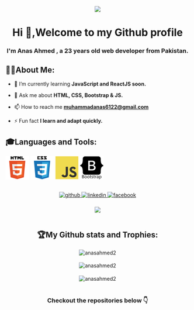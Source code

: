 <div align="center">
<img src="https://raw.githubusercontent.com/anasahmed2/anasahmed2/main/headergitlight.gif" align="center" height="325" />
</div>  

<h1 align="center">Hi 👋,Welcome to my Github profile</h1>
<h3 align="center">I'm Anas Ahmed , a 23 years old web developer from Pakistan.</h3>

 
<h2 align="left">👨‍💻About Me:</h2>

- 🌱 I’m currently learning **JavaScript and ReactJS soon.**

- 💬 Ask me about **HTML, CSS, Bootstrap & JS.**

- 📫 How to reach me **muhammadanas6122@gmail.com**

- ⚡ Fun fact **I learn and adapt quickly.**


<h2 align="left">🎓Languages and Tools:</h2>

<p align="left">
<img src="https://raw.githubusercontent.com/devicons/devicon/master/icons/html5/html5-original-wordmark.svg" alt="html5" width="64" height="64"/>
<img src="https://raw.githubusercontent.com/devicons/devicon/master/icons/css3/css3-original-wordmark.svg" alt="css3" width="64" height="64"/>
<img src="https://raw.githubusercontent.com/devicons/devicon/master/icons/javascript/javascript-original.svg" alt="javascript" width="64" height="64"/>
<img src="https://raw.githubusercontent.com/devicons/devicon/master/icons/bootstrap/bootstrap-plain-wordmark.svg" alt="bootstrap" width="64" height="64"/>
</p>
<br/>  

<div align="center">
<a href="https://github.com/anasahmed2" target="_blank">
<img src=https://img.shields.io/badge/github-%2324292e.svg?&style=for-the-badge&logo=github&logoColor=white alt=github style="margin-bottom: 5px;" />
</a> 
<a href="https://linkedin.com/in/anasahmed2" target="_blank">
<img src=https://img.shields.io/badge/linkedin-%230a66c2.svg?&style=for-the-badge&logo=linkedin&logoColor=white alt=linkedin style="margin-bottom: 5px;" />
</a>
 <a href="https://www.facebook.com/profile.php?id=100075532658872" target="_blank">
<img src=https://img.shields.io/badge/facebook-%231877f2.svg?&style=for-the-badge&logo=facebook&logoColor=white alt=facebook style="margin-bottom: 5px;" />
</a>
</div>  
  <br/>  
<div align="center">
<img src="https://komarev.com/ghpvc/?username=anasahmed2&&style=flat-square&style=for-the-badge&logo=linkedin&logoColor=white" align="center" />
</div>  
<br/> 

<h2 align="center">🏆My Github stats and Trophies:</h2>

<!-- <p><img align="center" src="https://github-readme-streak-stats.herokuapp.com/?user=anasahmed2&" alt="anasahmed2" /></p> -->
<div align="center">
 <img align="center" src="https://github-readme-streak-stats.herokuapp.com/?user=anasahmed2&theme=radical&border=true&border_radius=5.1&background=transparent" alt="anasahmed2" width="600" />
</div>
<br/>
<div align="center">
 <img src="https://github-readme-stats.vercel.app/api?username=anasahmed2&show_icons=true&theme=radical&count_private=true&border=true&bg_color=3c404300" alt="anasahmed2" align="center" />

</div>
<br/>
<div align="center">
 <img src="https://github-readme-stats-sigma-five.vercel.app/api/top-langs?username=anasahmed2&show_icons=true&locale=en&layout=compact&theme=radical&bg_color=3c404300" alt="anasahmed2" align="center" />
</div>
<br/>

<h3 align="center">Checkout the repositories below 👇</h3>

